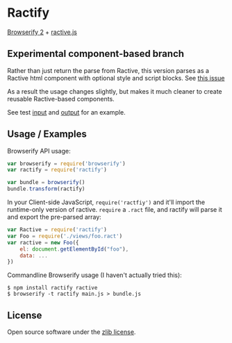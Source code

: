 Ractify
=================

[Browserify 2](https://github.com/substack/node-browserify) + [ractive.js](http://www.ractivejs.org/)

Experimental component-based branch
-----------------------------------
Rather than just return the parse from Ractive, this version parses as a Ractive html component with optional style and
script blocks. See [this issue](https://github.com/RactiveJS/Ractive/issues/366#issuecomment-36162827)

As a result the usage changes slightly, but makes it much cleaner to create reusable Ractive-based components.

See test [input](test/Clock-component.ract) and [output](test/Clock-component.ract-output) for an example.

Usage / Examples
----------------

Browserify API usage:
```js
var browserify = require('browserify')
var ractify = require('ractify')

var bundle = browserify()
bundle.transform(ractify)
```

In your Client-side JavaScript, `require('ractfiy')` and it'll import the runtime-only version of ractive. `require` a
`.ract` file, and ractify will parse it and export the pre-parsed array:
```js
var Ractive = require('ractify')
var Foo = require('./views/foo.ract')
var ractive = new Foo({
    el: document.getElementById("foo"),
    data: ...
})
```

Commandline Browserify usage (I haven't actually tried this):
```
$ npm install ractify ractive
$ browserify -t ractify main.js > bundle.js
```


License
-------
Open source software under the [zlib license](LICENSE).